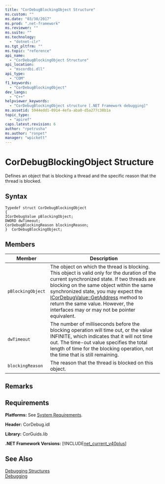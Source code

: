 ```yaml
---
title: "CorDebugBlockingObject Structure"
ms.custom: ""
ms.date: "03/30/2017"
ms.prod: ".net-framework"
ms.reviewer: ""
ms.suite: ""
ms.technology: 
  - "dotnet-clr"
ms.tgt_pltfrm: ""
ms.topic: "reference"
api_name: 
  - "CorDebugBlockingObject Structure"
api_location: 
  - "mscordbi.dll"
api_type: 
  - "COM"
f1_keywords: 
  - "CorDebugBlockingObject"
dev_langs: 
  - "C++"
helpviewer_keywords: 
  - "CorDebugBlockingObject structure [.NET Framework debugging]"
ms.assetid: 5944edd1-0914-4efa-aba0-d5a277c38b1a
topic_type: 
  - "apiref"
caps.latest.revision: 6
author: "rpetrusha"
ms.author: "ronpet"
manager: "wpickett"
---
```

# CorDebugBlockingObject Structure
Defines an object that is blocking a thread and the specific reason that the thread is blocked.  
  
## Syntax  
  
```  
Typedef struct CorDebugBlockingObject  
{  
ICorDebugValue pBlockingObject;  
DWORD dwTimeout;  
CorDebugBlockingReason blockingReason;  
}  CorDebugBlockingObject;  
```  
  
## Members  
  
|Member|Description|  
|------------|-----------------|  
|`pBlockingObject`|The object on which the thread is blocking. This object is valid only for the duration of the current synchronized state. If two threads are blocking on the same object within the same synchronized state, you may expect the [ICorDebugValue::GetAddress](../../../../docs/framework/unmanaged-api/debugging/icordebugvalue-getaddress-method.md) method to return the same value. However, the interfaces may or may not be pointer equivalent.|  
|`dwTimeout`|The number of milliseconds before the blocking operation will time out, or the value INFINITE, which indicates that it will not time out. The time-out value specifies the total length of time for the blocking operation, not the time that is still remaining.|  
|`blockingReason`|The reason that the thread is blocked on this object.|  
  
## Remarks  
  
## Requirements  
 **Platforms:** See [System Requirements](../../../../docs/framework/get-started/system-requirements.md).  
  
 **Header:** CorDebug.idl  
  
 **Library:** CorGuids.lib  
  
 **.NET Framework Versions:** [!INCLUDE[net_current_v40plus](../../../../includes/net-current-v40plus-md.md)]  
  
## See Also  
 [Debugging Structures](../../../../docs/framework/unmanaged-api/debugging/debugging-structures.md)   
 [Debugging](../../../../docs/framework/unmanaged-api/debugging/index.md)
